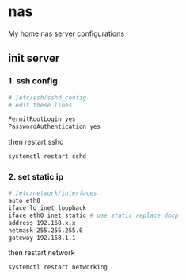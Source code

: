 # nas

My home nas server configurations

## init server

### 1. ssh config

```bash
# /etc/ssh/sshd_config
# edit these lines

PermitRootLogin yes
PasswordAuthentication yes
```

then restart sshd

```bash
systemctl restart sshd
```

### 2. set static ip

```bash
# /etc/network/interfaces
auto eth0
iface lo inet loopback
iface eth0 inet static # use static replace dhcp
address 192.168.x.x
netmask 255.255.255.0
gateway 192.168.1.1
```

then restart network

```bash
systemctl restart networking
```
